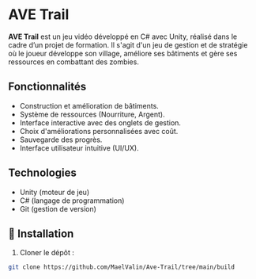 # AVE Trail

**AVE Trail** est un jeu vidéo développé en C# avec Unity, réalisé dans le cadre d’un projet de formation. Il s'agit d'un jeu de gestion et de stratégie où le joueur développe son village, améliore ses bâtiments et gère ses ressources en combattant des zombies.

## Fonctionnalités

- Construction et amélioration de bâtiments.
- Système de ressources (Nourriture, Argent).
- Interface interactive avec des onglets de gestion.
- Choix d'améliorations personnalisées avec coût.
- Sauvegarde des progrès.
- Interface utilisateur intuitive (UI/UX).

## Technologies

- Unity (moteur de jeu)
- C# (langage de programmation)
- Git (gestion de version)

## 📁 Installation

1. Cloner le dépôt :
```bash
git clone https://github.com/MaelValin/Ave-Trail/tree/main/build

